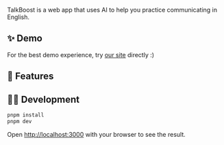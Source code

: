 TalkBoost is a web app that uses AI to help you practice communicating in English.

## ✨ Demo

For the best demo experience, try [our site](https://talk.incircles.xyz/) directly :)

## 🚀 Features

## 👨‍🚀 Development

```bash
pnpm install
pnpm dev
```

Open [http://localhost:3000](http://localhost:3000) with your browser to see the result.
